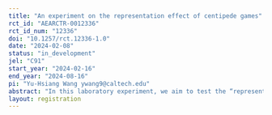 ```yaml
---
title: "An experiment on the representation effect of centipede games"
rct_id: "AEARCTR-0012336"
rct_id_num: "12336"
doi: "10.1257/rct.12336-1.0"
date: "2024-02-08"
status: "in_development"
jel: "C91"
start_year: "2024-02-16"
end_year: "2024-08-16"
pi: "Yu-Hsiang Wang ywang9@caltech.edu"
abstract: "In this laboratory experiment, we aim to test the “representation effect” predicted by the dynamic cognitive hierarchy solution (Lin and Palfrey, 2022). Within the family of centipede games, the dynamic cognitive hierarchy solution predicts that players tend to end the game earlier when played according to the extensive form representation compared to the reduced normal form, while players will behave similarly when the game is played according to the extensive form representation and the non-reduced normal form. To test this prediction at the individual level, we employ a within-subject design where each player will participate in a sequence of centipede games under the non-reduced normal form, reduced normal form, and extensive form representations. Specifically, we consider two linear centipede games, two exponential centipede games, and two constant sum centipede games. The order of the representations is controlled, and the payoff parameters are chosen to maximize the informativeness of the experiment."
layout: registration
---
```


